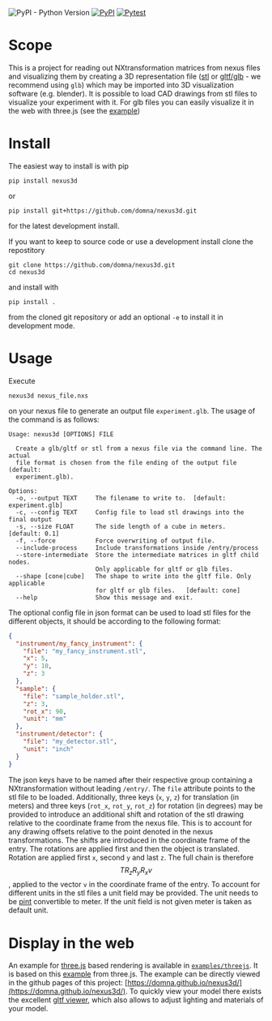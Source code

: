 ![PyPI - Python Version](https://img.shields.io/pypi/pyversions/nexus3d)
[![PyPI](https://img.shields.io/pypi/v/nexus3d)](https://pypi.org/project/nexus3d/)
[![Pytest](https://github.com/domna/nexus3d/actions/workflows/pytest.yml/badge.svg)](https://github.com/domna/nexus3d/actions/workflows/pytest.yml)

# Scope

This is a project for reading out NXtransformation matrices from nexus files and
visualizing them by creating a 3D representation file ([stl](<https://en.wikipedia.org/wiki/STL_(file_format)>) or [gltf/glb](https://en.wikipedia.org/wiki/GlTF) - we recommend using `glb`) which may be imported into 3D visualization software (e.g. blender). It is possible to load CAD drawings from stl files to visualize your experiment with it. For glb files you can easily visualize it in the web with three.js (see the [example](https://github.com/domna/nexus3d/tree/main/examples/threejs))

# Install

The easiest way to install is with pip

```
pip install nexus3d
```

or

```
pip install git+https://github.com/domna/nexus3d.git
```

for the latest development install.

If you want to keep to source code or use a development install clone the repostitory

```
git clone https://github.com/domna/nexus3d.git
cd nexus3d
```

and install with

```
pip install .
```

from the cloned git repository or add an optional `-e` to install it in development mode.

# Usage

Execute

```
nexus3d nexus_file.nxs
```

on your nexus file to generate an output file `experiment.glb`.
The usage of the command is as follows:

```
Usage: nexus3d [OPTIONS] FILE

  Create a glb/gltf or stl from a nexus file via the command line. The actual
  file format is chosen from the file ending of the output file (default:
  experiment.glb).

Options:
  -o, --output TEXT     The filename to write to.  [default: experiment.glb]
  -c, --config TEXT     Config file to load stl drawings into the final output
  -s, --size FLOAT      The side length of a cube in meters.  [default: 0.1]
  -f, --force           Force overwriting of output file.
  --include-process     Include transformations inside /entry/process
  --store-intermediate  Store the intermediate matrices in gltf child nodes.
                        Only applicable for gltf or glb files.
  --shape [cone|cube]   The shape to write into the gltf file. Only applicable
                        for gltf or glb files.   [default: cone]
  --help                Show this message and exit.
```

The optional config file in json format can be used to load stl files for the different objects, it should be according to the following format:

```json
{
  "instrument/my_fancy_instrument": {
    "file": "my_fancy_instrument.stl",
    "x": 5,
    "y": 10,
    "z": 3
  },
  "sample": {
    "file": "sample_holder.stl",
    "z": 3,
    "rot_x": 90,
    "unit": "mm"
  },
  "instrument/detector": {
    "file": "my_detector.stl",
    "unit": "inch"
  }
}
```

The json keys have to be named after their respective group containing a NXtransformation without leading `/entry/`.
The `file` attribute points to the stl file to be loaded.
Additionally, three keys (`x`, `y`, `z`) for translation (in meters) and three keys (`rot_x`, `rot_y`, `rot_z`) for rotation (in degrees) may be provided to introduce an additional shift and rotation of the stl drawing relative to
the coordinate frame from the nexus file. This is to account for any drawing offsets relative to the point denoted in the
nexus transformations. The shifts are introduced in the coordinate frame of the entry.
The rotations are applied first and then the object is translated.
Rotation are applied first `x`, second `y` and last `z`.
The full chain is therefore
$$T  R_z  R_y  R_x  v$$
, applied to the vector `v` in the coordinate frame of the entry.
To account for different units in the stl files a unit field may be provided.
The unit needs to be [pint](https://pint.readthedocs.io) convertible to meter.
If the unit field is not given meter is taken as default unit.

# Display in the web

An example for [three.js](https://threejs.org) based rendering is available in [`examples/threejs`](https://github.com/domna/nexus3d/tree/main/examples/threejs). It is based on this [example](https://threejs.org/examples/?q=gltf#webgl_loader_gltf) from three.js. The example can be directly viewed in the github pages of this project: [https://domna.github.io/nexus3d/](https://domna.github.io/nexus3d/). To quickly view your model there exists the excellent [gltf viewer](https://gltf-viewer.donmccurdy.com), which also allows to adjust lighting and materials of your model.
